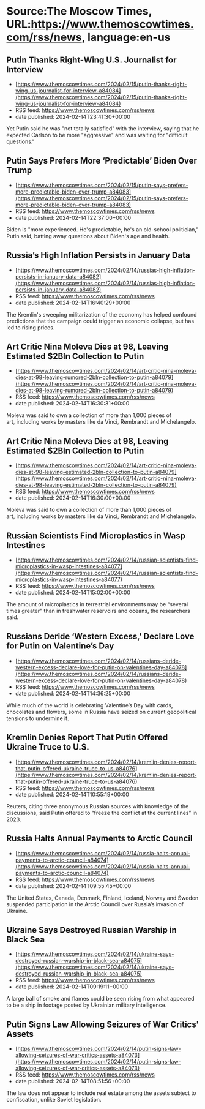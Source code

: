# Source:The Moscow Times, URL:https://www.themoscowtimes.com/rss/news, language:en-us

## Putin Thanks Right-Wing U.S. Journalist for Interview
 - [https://www.themoscowtimes.com/2024/02/15/putin-thanks-right-wing-us-journalist-for-interview-a84084](https://www.themoscowtimes.com/2024/02/15/putin-thanks-right-wing-us-journalist-for-interview-a84084)
 - RSS feed: https://www.themoscowtimes.com/rss/news
 - date published: 2024-02-14T23:41:30+00:00

Yet Putin said he was "not totally satisfied" with the interview, saying that he expected Carlson to be more "aggressive" and was waiting for "difficult questions."

## Putin Says Prefers More ‘Predictable’ Biden Over Trump
 - [https://www.themoscowtimes.com/2024/02/15/putin-says-prefers-more-predictable-biden-over-trump-a84083](https://www.themoscowtimes.com/2024/02/15/putin-says-prefers-more-predictable-biden-over-trump-a84083)
 - RSS feed: https://www.themoscowtimes.com/rss/news
 - date published: 2024-02-14T22:37:00+00:00

Biden is "more experienced. He's predictable, he's an old-school politician," Putin said, batting away questions about Biden's age and health.

## Russia’s High Inflation Persists in January Data
 - [https://www.themoscowtimes.com/2024/02/14/russias-high-inflation-persists-in-january-data-a84082](https://www.themoscowtimes.com/2024/02/14/russias-high-inflation-persists-in-january-data-a84082)
 - RSS feed: https://www.themoscowtimes.com/rss/news
 - date published: 2024-02-14T16:40:29+00:00

The Kremlin's sweeping militarization of the economy has helped confound predictions that the campaign could trigger an economic collapse, but has led to rising prices.

## Art Critic Nina Moleva Dies at 98, Leaving Estimated $2Bln Collection to Putin
 - [https://www.themoscowtimes.com/2024/02/14/art-critic-nina-moleva-dies-at-98-leaving-rumored-2bln-collection-to-putin-a84079](https://www.themoscowtimes.com/2024/02/14/art-critic-nina-moleva-dies-at-98-leaving-rumored-2bln-collection-to-putin-a84079)
 - RSS feed: https://www.themoscowtimes.com/rss/news
 - date published: 2024-02-14T16:30:31+00:00

Moleva was said to own a collection of more than 1,000 pieces of art, including works by masters like da Vinci, Rembrandt and Michelangelo.

## Art Critic Nina Moleva Dies at 98, Leaving Estimated $2Bln Collection to Putin
 - [https://www.themoscowtimes.com/2024/02/14/art-critic-nina-moleva-dies-at-98-leaving-estimated-2bln-collection-to-putin-a84079](https://www.themoscowtimes.com/2024/02/14/art-critic-nina-moleva-dies-at-98-leaving-estimated-2bln-collection-to-putin-a84079)
 - RSS feed: https://www.themoscowtimes.com/rss/news
 - date published: 2024-02-14T16:30:00+00:00

Moleva was said to own a collection of more than 1,000 pieces of art, including works by masters like da Vinci, Rembrandt and Michelangelo.

## Russian Scientists Find Microplastics in Wasp Intestines
 - [https://www.themoscowtimes.com/2024/02/14/russian-scientists-find-microplastics-in-wasp-intestines-a84077](https://www.themoscowtimes.com/2024/02/14/russian-scientists-find-microplastics-in-wasp-intestines-a84077)
 - RSS feed: https://www.themoscowtimes.com/rss/news
 - date published: 2024-02-14T15:02:00+00:00

The amount of microplastics in terrestrial environments may be “several times greater" than in freshwater reservoirs and oceans, the researchers said.

## Russians Deride ‘Western Excess,’ Declare Love for Putin on Valentine’s Day
 - [https://www.themoscowtimes.com/2024/02/14/russians-deride-western-excess-declare-love-for-putin-on-valentines-day-a84078](https://www.themoscowtimes.com/2024/02/14/russians-deride-western-excess-declare-love-for-putin-on-valentines-day-a84078)
 - RSS feed: https://www.themoscowtimes.com/rss/news
 - date published: 2024-02-14T14:36:25+00:00

While much of the world is celebrating Valentine’s Day with cards, chocolates and flowers, some in Russia have seized on current geopolitical tensions to undermine it.

## Kremlin Denies Report That Putin Offered Ukraine Truce to U.S.
 - [https://www.themoscowtimes.com/2024/02/14/kremlin-denies-report-that-putin-offered-ukraine-truce-to-us-a84076](https://www.themoscowtimes.com/2024/02/14/kremlin-denies-report-that-putin-offered-ukraine-truce-to-us-a84076)
 - RSS feed: https://www.themoscowtimes.com/rss/news
 - date published: 2024-02-14T10:55:19+00:00

Reuters, citing three anonymous Russian sources with knowledge of the discussions, said Putin offered to “freeze the conflict at the current lines” in 2023.

## Russia Halts Annual Payments to Arctic Council
 - [https://www.themoscowtimes.com/2024/02/14/russia-halts-annual-payments-to-arctic-council-a84074](https://www.themoscowtimes.com/2024/02/14/russia-halts-annual-payments-to-arctic-council-a84074)
 - RSS feed: https://www.themoscowtimes.com/rss/news
 - date published: 2024-02-14T09:55:45+00:00

The United States, Canada, Denmark, Finland, Iceland, Norway and Sweden suspended participation in the Arctic Council over Russia’s invasion of Ukraine.

## Ukraine Says Destroyed Russian Warship in Black Sea
 - [https://www.themoscowtimes.com/2024/02/14/ukraine-says-destroyed-russian-warship-in-black-sea-a84075](https://www.themoscowtimes.com/2024/02/14/ukraine-says-destroyed-russian-warship-in-black-sea-a84075)
 - RSS feed: https://www.themoscowtimes.com/rss/news
 - date published: 2024-02-14T09:19:11+00:00

A large ball of smoke and flames could be seen rising from what appeared to be a ship in footage posted by Ukrainian military intelligence.

## Putin Signs Law Allowing Seizures of War Critics' Assets
 - [https://www.themoscowtimes.com/2024/02/14/putin-signs-law-allowing-seizures-of-war-critics-assets-a84073](https://www.themoscowtimes.com/2024/02/14/putin-signs-law-allowing-seizures-of-war-critics-assets-a84073)
 - RSS feed: https://www.themoscowtimes.com/rss/news
 - date published: 2024-02-14T08:51:56+00:00

The law does not appear to include real estate among the assets subject to confiscation, unlike Soviet legislation.

